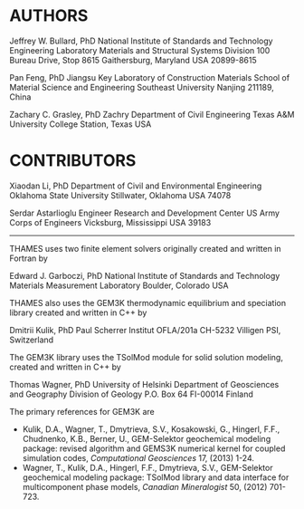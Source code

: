 # AUTHORS

Jeffrey W. Bullard, PhD
National Institute of Standards and Technology
Engineering Laboratory
Materials and Structural Systems Division
100 Bureau Drive, Stop 8615
Gaithersburg, Maryland USA  20899-8615

Pan Feng, PhD
Jiangsu Key Laboratory of Construction Materials
School of Material Science and Engineering
Southeast University
Nanjing 211189, China

Zachary C. Grasley, PhD
Zachry Department of Civil Engineering
Texas A&M University
College Station, Texas USA

# CONTRIBUTORS

Xiaodan Li, PhD
Department of Civil and Environmental Engineering
Oklahoma State University
Stillwater, Oklahoma USA  74078

Serdar Astarlioglu
Engineer Research and Development Center
US Army Corps of Engineers
Vicksburg, Mississippi USA 39183

-----------------------------------------------------------------------------

THAMES uses two finite element solvers originally created and written in
Fortran by

Edward J. Garboczi, PhD
National Institute of Standards and Technology
Materials Measurement Laboratory
Boulder, Colorado USA


THAMES also uses the GEM3K thermodynamic equilibrium and speciation
library created and written in C++ by

Dmitrii Kulik, PhD
Paul Scherrer Institut
OFLA/201a
CH-5232 Villigen PSI, Switzerland


The GEM3K library uses the TSolMod module for solid solution modeling, created
and written in C++ by

Thomas Wagner, PhD
University of Helsinki
Department of Geosciences and Geography
Division of Geology
P.O. Box 64
FI-00014 Finland

The primary references for GEM3K are

- Kulik, D.A., Wagner, T., Dmytrieva, S.V., Kosakowski, G., Hingerl, F.F., Chudnenko, K.B., Berner, U., GEM-Selektor geochemical modeling package: revised algorithm and GEMS3K numerical kernel for coupled simulation codes, _Computational Geosciences_ 17, (2013) 1-24.
- Wagner, T., Kulik, D.A., Hingerl, F.F., Dmytrieva, S.V., GEM-Selektor geochemical modeling package: TSolMod library and data interface for multicomponent phase models, _Canadian Mineralogist_ 50, (2012) 701-723.
